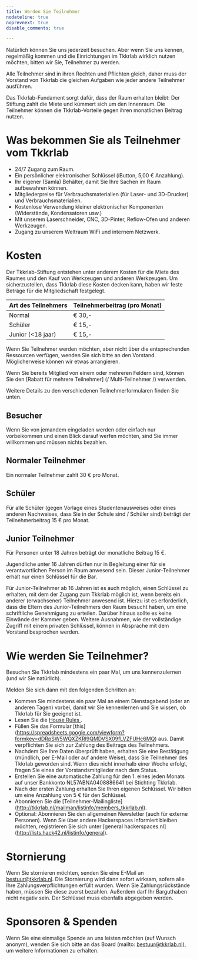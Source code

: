 ```yaml
---
title: Werden Sie Teilnehmer
nodateline: true
noprevnext: true
disable_comments: true

---
```

Natürlich können Sie uns jederzeit besuchen. Aber wenn Sie uns kennen, regelmäßig kommen und die Einrichtungen im Tkkrlab wirklich nutzen möchten, bitten wir Sie, Teilnehmer zu werden.

Alle Teilnehmer sind in ihren Rechten und Pflichten gleich, daher muss der Vorstand von Tkkrlab die gleichen Aufgaben wie jeder andere Teilnehmer ausführen.

Das Tkkrlab-Fundament sorgt dafür, dass der Raum erhalten bleibt: Der Stiftung zahlt die Miete und kümmert sich um den Innenraum. Die Teilnehmer können die Tkkrlab-Vorteile gegen ihren monatlichen Beitrag nutzen.

# Was bekommen Sie als Teilnehmer vom Tkkrlab
 - 24/7 Zugang zum Raum.
 - Ein persönlicher elektronischer Schlüssel (iButton, 5,00 € Anzahlung).
 - Ihr eigener (Samla) Behälter, damit Sie Ihre Sachen im Raum aufbewahren können.
 - Mitgliederpreise für Verbrauchsmaterialien (für Laser- und 3D-Drucker) und Verbrauchsmaterialien.
 - Kostenlose Verwendung kleiner elektronischer Komponenten (Widerstände, Kondensatoren usw.)
 - Mit unserem Laserschneider, CNC, 3D-Pinter, Reflow-Ofen und anderen Werkzeugen.
 - Zugang zu unserem Weltraum WiFi und internem Netzwerk.

# Kosten

Der Tkkrlab-Stiftung entstehen unter anderem Kosten für die Miete des Raumes und den Kauf von Werkzeugen und anderen Werkzeugen. Um sicherzustellen, dass Tkkrlab diese Kosten decken kann, haben wir feste Beträge für die Mitgliedschaft festgelegt.


| Art des Teilnehmers | Teilnehmerbeitrag (pro Monat) |
|------------------------------------------|--------------------------------|
| Normal                                   | € 30,-                         |
| Schüler                                  | € 15,-                         |
| Junior (<18 jaar)                        | € 15,-                         |





Wenn Sie Teilnehmer werden möchten, aber nicht über die entsprechenden Ressourcen verfügen, wenden Sie sich bitte an den Vorstand. Möglicherweise können wir etwas arrangieren.

Wenn Sie bereits Mitglied von einem oder mehreren Feldern sind, können Sie den [Rabatt für mehrere Teilnehmer] (/ Multi-Teilnehmer /) verwenden.

Weitere Details zu den verschiedenen Teilnehmerformularen finden Sie unten.


## Besucher

Wenn Sie von jemandem eingeladen werden oder einfach nur vorbeikommen und einen Blick darauf werfen möchten, sind Sie immer willkommen und müssen nichts bezahlen.

## Normaler Teilnehmer
Ein normaler Teilnehmer zahlt 30 € pro Monat.


## Schüler
Für alle Schüler (gegen Vorlage eines Studentenausweises oder eines anderen Nachweises, dass Sie in der Schule sind / Schüler sind) beträgt der Teilnehmerbeitrag 15 € pro Monat.


## Junior Teilnehmer
Für Personen unter 18 Jahren beträgt der monatliche Beitrag 15 €.

Jugendliche unter 16 Jahren dürfen nur in Begleitung einer für sie verantwortlichen Person im Raum anwesend sein. Dieser Junior-Teilnehmer erhält nur einen Schlüssel für die Bar.

Für Junior-Teilnehmer ab 16 Jahren ist es auch möglich, einen Schlüssel zu erhalten, mit dem der Zugang zum Tkkrlab möglich ist, wenn bereits ein anderer (erwachsener) Teilnehmer anwesend ist.
Hierzu ist es erforderlich, dass die Eltern des Junior-Teilnehmers den Raum besucht haben, um eine schriftliche Genehmigung zu erteilen. Darüber hinaus sollte es keine Einwände der Kammer geben.
Weitere Ausnahmen, wie der vollständige Zugriff mit einem privaten Schlüssel, können in Absprache mit dem Vorstand besprochen werden.


# Wie werden Sie Teilnehmer?

Besuchen Sie Tkkrlab mindestens ein paar Mal, um uns kennenzulernen (und wir Sie natürlich).

Melden Sie sich dann mit den folgenden Schritten an:

 - Kommen Sie mindestens ein paar Mal an einem Dienstagabend (oder an anderen Tagen) vorbei, damit wir Sie kennenlernen und Sie wissen, ob Tkkrlab für Sie geeignet ist.
 - Lesen Sie die <a href="/en/huisregels/" target="_blank"> House Rules </a>.
 - Füllen Sie das Formular [this] (https://spreadsheets.google.com/viewform?formkey=dDRpSW5WQXZKRl9QMDVSX09fLVZFUHc6MQ) aus. Damit verpflichten Sie sich zur Zahlung des Beitrags des Teilnehmers.
 - Nachdem Sie Ihre Daten überprüft haben, erhalten Sie eine Bestätigung (mündlich, per E-Mail oder auf andere Weise), dass Sie Teilnehmer des Tkkrlab geworden sind. Wenn dies nicht innerhalb einer Woche erfolgt, fragen Sie eines der Vorstandsmitglieder nach dem Status.
 - Erstellen Sie eine automatische Zahlung für den 1. eines jeden Monats auf unser Bankkonto NL57ABNA0408886641 bei Stichting Tkkrlab.
 - Nach der ersten Zahlung erhalten Sie Ihren eigenen Schlüssel. Wir bitten um eine Anzahlung von 5 € für den Schlüssel.
 - Abonnieren Sie die [Teilnehmer-Mailingliste] (http://tkkrlab.nl/mailman/listinfo/members_tkkrlab.nl).
 - Optional: Abonnieren Sie den allgemeinen Newsletter (auch für externe Personen). Wenn Sie über andere Hackerspaces informiert bleiben möchten, registrieren Sie sich unter [general hackerspaces.nl] (http://lists.hack42.nl/listinfo/general).

# Stornierung

Wenn Sie stornieren möchten, senden Sie eine E-Mail an bestuur@tkkrlab.nl. Die Stornierung wird dann sofort wirksam, sofern alle Ihre Zahlungsverpflichtungen erfüllt wurden. Wenn Sie Zahlungsrückstände haben, müssen Sie diese zuerst bezahlen. Außerdem darf Ihr Barguthaben nicht negativ sein. Der Schlüssel muss ebenfalls abgegeben werden.

# Sponsoren & Spenden
Wenn Sie eine einmalige Spende an uns leisten möchten (auf Wunsch anonym), wenden Sie sich bitte an das Board (mailto: bestuur@tkkrlab.nl), um weitere Informationen zu erhalten.